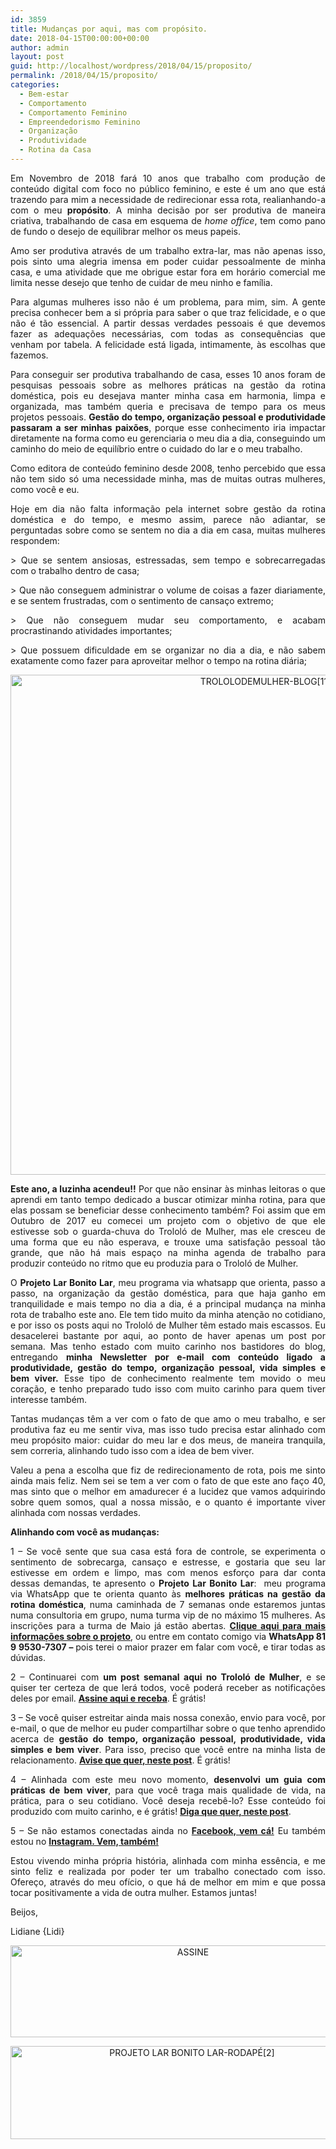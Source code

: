 ```yaml
---
id: 3859
title: Mudanças por aqui, mas com propósito.
date: 2018-04-15T00:00:00+00:00
author: admin
layout: post
guid: http://localhost/wordpress/2018/04/15/proposito/
permalink: /2018/04/15/proposito/
categories:
  - Bem-estar
  - Comportamento
  - Comportamento Feminino
  - Empreendedorismo Feminino
  - Organização
  - Produtividade
  - Rotina da Casa
---
```

<p align="justify">
  Em Novembro de 2018 fará 10 anos que trabalho com produção de conteúdo digital com foco no público feminino, e este é um ano que está trazendo para mim a necessidade de redirecionar essa rota, realianhando-a com o meu <strong>propósito</strong>. A minha decisão por ser produtiva de maneira criativa, trabalhando de casa em esquema de <em>home office</em>, tem como pano de fundo o desejo de equilibrar melhor os meus papeis.
</p>

<p align="justify">
  Amo ser produtiva através de um trabalho extra-lar, mas não apenas isso, pois sinto uma alegria imensa em poder cuidar pessoalmente de minha casa, e uma atividade que me obrigue estar fora em horário comercial me limita nesse desejo que tenho de cuidar de meu ninho e família.
</p>

<p align="justify">
  Para algumas mulheres isso não é um problema, para mim, sim. A gente precisa conhecer bem a si própria para saber o que traz felicidade, e o que não é tão essencial. A partir dessas verdades pessoais é que devemos fazer as adequações necessárias, com todas as consequências que venham por tabela. A felicidade está ligada, intimamente, às escolhas que fazemos.
</p>

<p align="justify">
  Para conseguir ser produtiva trabalhando de casa, esses 10 anos foram de pesquisas pessoais sobre as melhores práticas na gestão da rotina doméstica, pois eu desejava manter minha casa em harmonia, limpa e organizada, mas também queria e precisava de tempo para os meus projetos pessoais. <strong>Gestão do tempo, organização pessoal e produtividade passaram a ser minhas paixões</strong>, porque esse conhecimento iria impactar diretamente na forma como eu gerenciaria o meu dia a dia, conseguindo um caminho do meio de equilíbrio entre o cuidado do lar e o meu trabalho.
</p>

<p align="justify">
  Como editora de conteúdo feminino desde 2008, tenho percebido que essa não tem sido só uma necessidade minha, mas de muitas outras mulheres, como você e eu.
</p>

<p align="justify">
  Hoje em dia não falta informação pela internet sobre gestão da rotina doméstica e do tempo, e mesmo assim, parece não adiantar, se perguntadas sobre como se sentem no dia a dia em casa, muitas mulheres respondem:
</p>

<p align="justify">
  > Que se sentem ansiosas, estressadas, sem tempo e sobrecarregadas com o trabalho dentro de casa;
</p>

<p align="justify">
  > Que não conseguem administrar o volume de coisas a fazer diariamente, e se sentem frustradas, com o sentimento de cansaço extremo;
</p>

<p align="justify">
  > Que não conseguem mudar seu comportamento, e acabam procrastinando atividades importantes;
</p>

<p align="justify">
  > Que possuem dificuldade em se organizar no dia a dia, e não sabem exatamente como fazer para aproveitar melhor o tempo na rotina diária;
</p>

<p align="center">
  <img class="alignnone size-full wp-image-14600" src="http://www.trololodemulher.com.br/blog/wp-content/uploads/2018/04/TROLOLODEMULHER-BLOG11.jpg" alt="TROLOLODEMULHER-BLOG[11]" width="800" height="800" />
</p>

<p align="justify">
  <strong>Este ano, a luzinha acendeu!!</strong> Por que não ensinar às minhas leitoras o que aprendi em tanto tempo dedicado a buscar otimizar minha rotina, para que elas possam se beneficiar desse conhecimento também? Foi assim que em Outubro de 2017 eu comecei um projeto com o objetivo de que ele estivesse sob o guarda-chuva do Trololó de Mulher, mas ele cresceu de uma forma que eu não esperava, e trouxe uma satisfação pessoal tão grande, que não há mais espaço na minha agenda de trabalho para produzir conteúdo no ritmo que eu produzia para o Trololó de Mulher.
</p>

<p align="justify">
  O <strong>Projeto Lar Bonito Lar</strong>, meu programa via whatsapp que orienta, passo a passo, na organização da gestão doméstica, para que haja ganho em tranquilidade e mais tempo no dia a dia, é a principal mudança na minha rota de trabalho este ano. Ele tem tido muito da minha atenção no cotidiano, e por isso os posts aqui no Trololó de Mulher têm estado mais escassos. Eu desacelerei bastante por aqui, ao ponto de haver apenas um post por semana. Mas tenho estado com muito carinho nos bastidores do blog, entregando <strong>minha Newsletter por e-mail com conteúdo ligado a produtividade, gestão do tempo, organização pessoal, vida simples e bem viver.</strong> Esse tipo de conhecimento realmente tem movido o meu coração, e tenho preparado tudo isso com muito carinho para quem tiver interesse também.
</p>

<p align="justify">
  Tantas mudanças têm a ver com o fato de que amo o meu trabalho, e ser produtiva faz eu me sentir viva, mas isso tudo precisa estar alinhado com meu propósito maior: cuidar do meu lar e dos meus, de maneira tranquila, sem correria, alinhando tudo isso com a idea de bem viver.
</p>

<p align="justify">
  Valeu a pena a escolha que fiz de redirecionamento de rota, pois me sinto ainda mais feliz. Nem sei se tem a ver com o fato de que este ano faço 40, mas sinto que o melhor em amadurecer é a lucidez que vamos adquirindo sobre quem somos, qual a nossa missão, e o quanto é importante viver alinhada com nossas verdades.
</p>

<p align="justify">
  <strong>Alinhando com você as mudanças:</strong>
</p>

<p align="justify">
  1 – Se você sente que sua casa está fora de controle, se experimenta o sentimento de sobrecarga, cansaço e estresse, e gostaria que seu lar estivesse em ordem e limpo, mas com menos esforço para dar conta dessas demandas, te apresento o <strong>Projeto Lar Bonito Lar</strong>:  meu programa via WhatsApp que te orienta quanto às <strong>melhores práticas na gestão da rotina doméstica</strong>, numa caminhada de 7 semanas onde estaremos juntas numa consultoria em grupo, numa turma vip de no máximo 15 mulheres. As inscrições para a turma de Maio já estão abertas. <a href="http://www.trololodemulher.com.br/projeto-lar-bonito-lar/" target="_blank"><strong>Clique aqui para mais informações sobre o projeto</strong></a>, ou entre em contato comigo via <strong>WhatsApp 81 9 9530-7307 – </strong>pois terei o maior prazer em falar com você, e tirar todas as dúvidas.
</p>

<p align="justify">
  2 – Continuarei com <strong>um post semanal aqui no Trololó de Mulher</strong>, e se quiser ter certeza de que lerá todos, você poderá receber as notificações deles por email. <a href="https://feedburner.google.com/fb/a/mailverify?uri=blogBichaFemea&loc=en_US" target="_blank"><strong>Assine aqui e receba</strong></a>. É grátis!
</p>

<p align="justify">
  3 – Se você quiser estreitar ainda mais nossa conexão, envio para você, por e-mail, o que de melhor eu puder compartilhar sobre o que tenho aprendido acerca de <strong>gestão do tempo, organização pessoal, produtividade, vida simples e bem viver</strong>. Para isso, preciso que você entre na minha lista de relacionamento. <a href="http://www.trololodemulher.com.br/2018/02/28/newsletter/" target="_blank"><strong>Avise que quer, neste post</strong></a>. É grátis!
</p>

<p align="justify">
  4 – Alinhada com este meu novo momento, <strong>desenvolvi um guia com práticas de bem viver</strong>, para que você traga mais qualidade de vida, na prática, para o seu cotidiano. Você deseja recebê-lo? Esse conteúdo foi produzido com muito carinho, e é grátis! <strong><a href="http://www.trololodemulher.com.br/2018/03/09/bem-viver/" target="_blank">Diga que quer, neste post</a></strong>.
</p>

<p align="justify">
  5 &#8211; Se não estamos conectadas ainda no <a href="https://www.facebook.com/TrololoMulher/" target="_blank"><strong>Facebook, vem cá!</strong></a> Eu também estou no <a href="https://www.instagram.com/trololodemulher/" target="_blank"><strong>Instagram. Vem, também!</strong></a>
</p>

<p align="justify">
  Estou vivendo minha própria história, alinhada com minha essência, e me sinto feliz e realizada por poder ter um trabalho conectado com isso. Ofereço, através do meu ofício, o que há de melhor em mim e que possa tocar positivamente a vida de outra mulher. Estamos juntas!
</p>

<p align="justify">
  Beijos,
</p>

<p align="justify">
  Lidiane {Lidi}
</p>

<p align="center">
  <a href="http://feedburner.google.com/fb/a/mailverify?uri=blogbichafemea&loc=pt_BR" target="_blank"><img class="alignnone size-full wp-image-14011" src="http://www.trololodemulher.com.br/blog/wp-content/uploads/2017/08/ASSINE.jpg" alt="ASSINE" width="568" height="147" /></a>
</p>

<p align="center">
  <a href="http://www.trololodemulher.com.br/projeto-lar-bonito-lar/"><img class="wp-image-14554 size-full" src="http://www.trololodemulher.com.br/blog/wp-content/uploads/2018/02/PROJETO-LAR-BONITO-LAR-RODAPÉ2.jpg" alt="PROJETO LAR BONITO LAR-RODAPÉ[2]" width="565" height="149" /></a>
</p>
